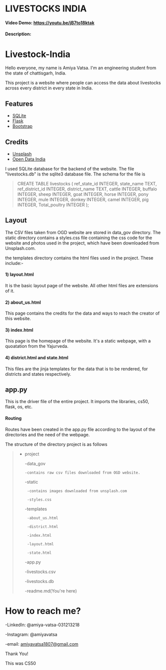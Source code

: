# LIVESTOCKS INDIA
#### Video Demo:  https://youtu.be/jB7to18ktak
#### Description:

# Livestock-India

Hello everyone, my name is Amiya Vatsa. I'm an engineering student from the state of chattisgarh, India.

This project is a website where people can access the data about livestocks across every district in every state in India.

## Features

- [SQLite](https://www.sqlite.org/index.html)
- [Flask](https://palletsprojects.com/p/flask/)
- [Bootstrap](https://getbootstrap.com/)

## Credits
- [Unsplash](https://unsplash.com/)
- [Open Data India](https://data.gov.in/)

I used SQLite database for the backend of the website. The file "livestocks.db" is the sqlite3 database file. The schema for the file is

>CREATE TABLE livestocks (
>    ref_state_id INTEGER,
>    state_name TEXT,
>    ref_district_id INTEGER,
>    district_name TEXT,
>    cattle INTEGER,
>    buffalo INTEGER,
>    sheep INTEGER,
>    goat INTEGER,
>    horse INTEGER,
>    pony INTEGER,
>    mule INTEGER,
>    donkey INTEGER,
>    camel INTEGER,
>    pig INTEGER,
>   Total_poultry INTEGER
>);

## Layout

The CSV files taken from OGD website are stored in data_gov directory. The static directory contains a styles.css file containing the css code for the website and photos used in the project, which have been downloaded from Unsplash.com.

the templates directory contains the html files used in the project. These include:-
#### 1) layout.html
It is the basic layout page of the website. All other html files are extensions of it.

#### 2) about_us.html
This page contains the credits for the data and ways to reach the creator of this website.

#### 3) index.html
This page is the homepage of the website. It's a static webpage, with a quoatation from the Yajurveda.

#### 4) district.html and state.html
This files are the jinja templates for the data that is to be rendered, for districts and states respectively.

## app.py
This is the driver file of the entire project. It imports the libraries, cs50, flask, os, etc.
#### Routing
Routes have been created in the app.py file according to the layout of the directories and the need of the webpage.


The structure of the directory project is as follows

>- project
>
>   -data_gov
>
>       -contains raw csv files downloaded from OGD website.
>
>    -static
>
>        -contains images downloaded from unsplash.com
>
>        -styles.css
>
>    -templates
>
>        -about_us.html
>
>        -district.html
>
>        -index.html
>
>        -layout.html
>
>        -state.html
>
>    -app.py
>
>    -livestocks.csv
>
>    -livestocks.db
>
>    -readme.md(You're here)


# How to reach me?

-LinkedIn: @amiya-vatsa-031213218

-Instagram: @amiyavatsa

-email: amiyavatsa1807@gmail.com

Thank You!

This was CS50
